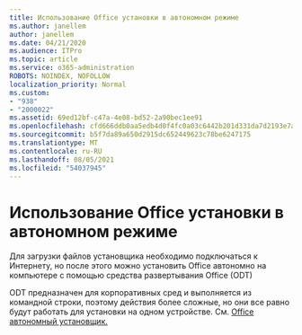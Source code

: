 ```yaml
---
title: Использование Office установки в автономном режиме
ms.author: janellem
author: janellem
ms.date: 04/21/2020
ms.audience: ITPro
ms.topic: article
ms.service: o365-administration
ROBOTS: NOINDEX, NOFOLLOW
localization_priority: Normal
ms.custom:
- "938"
- "2000022"
ms.assetid: 69ed12bf-c47a-4e08-bd52-2a90bec1ee91
ms.openlocfilehash: cfd666ddb0aa5edb4d0f4fc0a03c6442b201d331da7d2193e7ad8615790c36a6
ms.sourcegitcommit: b5f7da89a650d2915dc652449623c78be6247175
ms.translationtype: MT
ms.contentlocale: ru-RU
ms.lasthandoff: 08/05/2021
ms.locfileid: "54037945"
---
```

# <a name="use-the-office-offline-installer"></a>Использование Office установки в автономном режиме

Для загрузки файлов установщика необходимо подключаться к Интернету, но после этого можно установить Office автономно на компьютере с помощью средства развертывания Office (ODT)

ODT предназначен для корпоративных сред и выполняется из командной строки, поэтому действия более сложные, но они все равно будут работать для установки на одном устройстве. См. [Office автономный установщик.](https://support.office.com/article/f0a85fe7-118f-41cb-a791-d59cef96ad1c?wt.mc_id=Alchemy_ClientDIA)
  